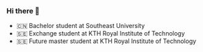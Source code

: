 ### Hi there 👋

- 🇨🇳 Bachelor student at Southeast University
- 🇸🇪 Exchange student at KTH Royal Institute of Technology
- 🇸🇪 Future master student at KTH Royal Institute of Technology

<!--
**Lethephyr/Lethephyr** is a ✨ _special_ ✨ repository because its `README.md` (this file) appears on your GitHub profile.

Here are some ideas to get you started:

- 🔭 I’m currently working on ...
- 🌱 I’m currently learning ...
- 👯 I’m looking to collaborate on ...
- 🤔 I’m looking for help with ...
- 💬 Ask me about ...
- 📫 How to reach me: ...
- 😄 Pronouns: ...
- ⚡ Fun fact: ...
-->
